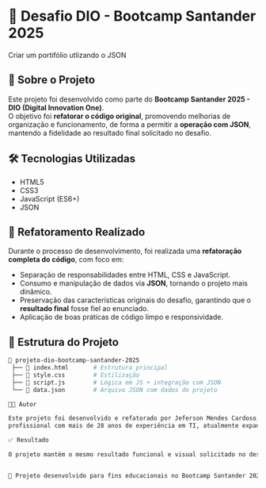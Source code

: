 # 🚀 Desafio DIO - Bootcamp Santander 2025  
Criar um portifólio utlizando o JSON  

## 📌 Sobre o Projeto
Este projeto foi desenvolvido como parte do **Bootcamp Santander 2025 - DIO (Digital Innovation One)**.  
O objetivo foi **refatorar o código original**, promovendo melhorias de organização e funcionamento, de forma a permitir a **operação com JSON**, mantendo a fidelidade ao resultado final solicitado no desafio.  

## 🛠 Tecnologias Utilizadas
- HTML5  
- CSS3  
- JavaScript (ES6+)  
- JSON  

## 🔄 Refatoramento Realizado
Durante o processo de desenvolvimento, foi realizada uma **refatoração completa do código**, com foco em:
- Separação de responsabilidades entre HTML, CSS e JavaScript.  
- Consumo e manipulação de dados via **JSON**, tornando o projeto mais dinâmico.  
- Preservação das características originais do desafio, garantindo que o **resultado final** fosse fiel ao enunciado.  
- Aplicação de boas práticas de código limpo e responsividade.  

## 📂 Estrutura do Projeto
```bash
📁 projeto-dio-bootcamp-santander-2025
 ├── 📄 index.html       # Estrutura principal
 ├── 📄 style.css        # Estilização
 ├── 📄 script.js        # Lógica em JS + integração com JSON
 └── 📄 data.json        # Arquivo JSON com dados do projeto

👨‍💻 Autor

Este projeto foi desenvolvido e refatorado por Jeferson Mendes Cardoso,
profissional com mais de 28 anos de experiência em TI, atualmente expandindo sua carreira para o desenvolvimento Full Stack.

✅ Resultado

O projeto mantém o mesmo resultado funcional e visual solicitado no desafio da DIO, agora com uma implementação mais escalável, robusta e preparada para futuras evoluções.


🔗 Projeto desenvolvido para fins educacionais no Bootcamp Santander 2025 - DIO.
